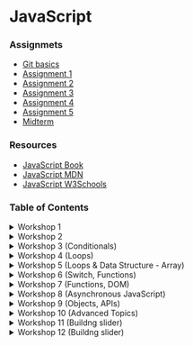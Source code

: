 # JavaScript


### Assignmets
- [Git basics](https://www.youtube.com/watch?v=mJ-qvsxPHpY)
- [Assignment 1](https://classroom.github.com/a/7EeIUJeS)
- [Assignment 2](https://classroom.github.com/a/j2rELqlE)
- [Assignment 3](https://classroom.github.com/a/nCIn-sLf)
- [Assignment 4](https://classroom.github.com/a/BmzrkhYS)
- [Assignment 5](https://classroom.github.com/a/Ykoa4uAw)
- [Midterm](https://classroom.github.com/a/lrbNtaFn)

### Resources
- [JavaScript Book](https://1drv.ms/b/s!AmZJMrBsKhiOh8UDJDRDATZCy9M9VA?e=nbPyH9)
- [JavaScript MDN](https://developer.mozilla.org/en-US/docs/Learn/JavaScript)
- [JavaScript W3Schools](https://www.w3schools.com/js/default.asp)


### Table of Contents

<details>
    <summary>Workshop 1</summary>
    <br>
    <ul>
        <li>How javascript works</li>
        <li>Working with values</li>
        <li>Printing to the terminal / console</li>
    </ul>
</details>

<details>
    <summary>Workshop 2</summary>
    <br>
    <ul>
        <li>Variables (let, const)</li>
        <li>Naming conventions</li>
        <li>Storing data</li>
        <li>Data Types (string; number; bool; null; undefined)</li>
        <li>Math Operators</li>
        <li>Comparison Operators</li>
        <li>Assignment Operators</li>
        <li>Type casting</li>
        <li>Comments</li>
    </ul>
</details>


<details>
    <summary>Workshop 3 (Conditionals)</summary>
    <br>
    <ul>
        <li>Built-in functions (prompt; Math.min; Math.max; Math.pow; Math.sqrt)</li>
        <li>Logical Operators (&&; ||; !)</li>
        <li>Conditionals (if; else; else if)</li>
        <li>Intentaiton and code blocks</li>
    </ul>
</details>

<details>
    <summary>Workshop 4 (Loops)</summary>
    <br>
    <ul>
        <li>Loops</li>
        <li>Iteration</li>
        <li>Code Blocks</li>
        <li>For Loop</li>
        <li>While Loop</li>
        <li>continue</li>
        <li>break</li>
    </ul>
</details>

<details>
    <summary>Workshop 5 (Loops & Data Structure - Array)</summary>
    <br>
    <ul>
        <li>Do While Loop</li>
        <li>Arrays</li>
        <li>Array methods (push; pop; shift; unshift; indexOf; includes; slice; splice)</li>
    </ul>
</details>


<details>
    <summary>Workshop 6 (Switch, Functions)</summary>
    <br>
    <ul>
        <li>Switch</li>
        <li>Functions</li>
        <li>Function Call</li>
        <li>Parameters & Arguments</li>
        <li>Return Values</li>
        <li>Scopes</li>
        <li>Default Parameters</li>
    </ul>
</details>

<details>
    <summary>Workshop 7 (Functions, DOM)</summary>
    <br>
    <ul>
        <li>Function Expressions</li>
        <li>Arrow functions</li>
        <li>Higher Order functions</li>
        <li>Callback functions</li>
        <li>Array methods (filter, map, reduce, forEach, find, sort)</li>
        <li>DOM</li>
        <li>Acessing Elements</li>
        <li>Creating Elements</li>
        <li>Appending Elements</li>
        <li>Removing Elements</li>
        <li>innerText, innerHTML</li>
        <li>style</li>
        <li>classList</li>
        <li>Event Listeners</li>
    </ul>
</details>

<details> 
    <summary>Workshop 8 (Asynchronous JavaScript)</summary> 
    <br> 
    <ul> 
        <li>Asynchronous Programming Concepts</li> 
        <li>Callbacks Review</li> 
        <li>Promises</li> 
        <li>Async/Await</li>
        <li>Error Handling in Asynchronous Code</li> 
        <li>Using the Fetch API</li> 
        <li>Working with APIs</li> 
    </ul> 
</details>

<details> 
    <summary>Workshop 9 (Objects, APIs)</summary> 
    <br> 
    <ul> 
        <li>Objects and Properties</li>
        <li>Nestings Objects</li>
        <li>Working with APIs</li>
    </ul> 
</details>

<details> 
    <summary>Workshop 10 (Advanced Topics)</summary> 
    <br> 
    <ul> 
        <li>Modules and Imports/Exports</li>
        <li>Closures</li>
        <li>Currying</li>
        <li>Event Loop and Microtasks</li>
    </ul> 
</details>


<details>
    <summary>Workshop 11 (Buildng slider)</summary> 
    <br> 
    <ul>
        <li>Error Handling</li>
        <li>Slider</li>
    </ul> 
</details>

<details>
    <summary>Workshop 12 (Buildng slider)</summary> 
    <br> 
    <ul>
        <li>Local Storage</li>
        <li>Session Storage</li>
        <li>Cookies</li>
    </ul> 
</details>
